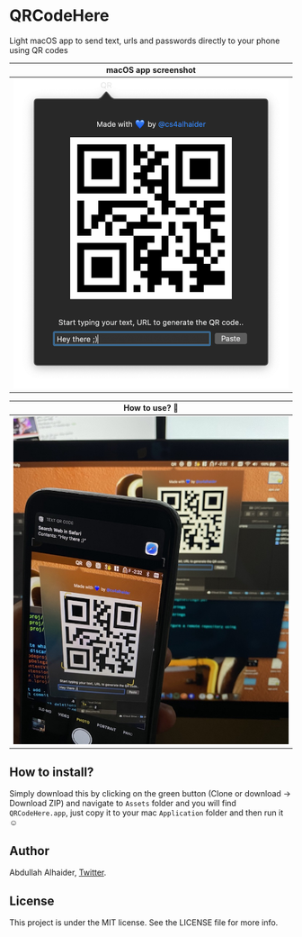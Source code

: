 # QRCodeHere
Light macOS app to send text, urls and passwords directly to your phone using QR codes 


| macOS app screenshot |
| --- |
| ![](Assets/mac_image.png) |

| How to use? 🤕 |
| --- |
| ![](Assets/ios_image.jpg) |


## How to install?
Simply download this by clicking on the green button (Clone or download -> Download ZIP) and navigate to `Assets` folder and you will find `QRCodeHere.app`, just copy it to your mac `Application` folder and then run it ☺️


## Author

Abdullah Alhaider, [Twitter](https://twitter.com/cs4alhaider). 


## License

This project is under the MIT license. See the LICENSE file for more info.
